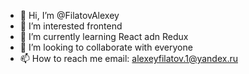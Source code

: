 - 👋 Hi, I’m @FilatovAlexey
- 👀 I’m interested frontend
- 🌱 I’m currently learning React adn Redux
- 💞️ I’m looking to collaborate with everyone
- 📫 How to reach me email: alexeyfilatov.1@yandex.ru

<!---
FilatovAlexey/FilatovAlexey is a ✨ special ✨ repository because its `README.md` (this file) appears on your GitHub profile.
You can click the Preview link to take a look at your changes.
--->
